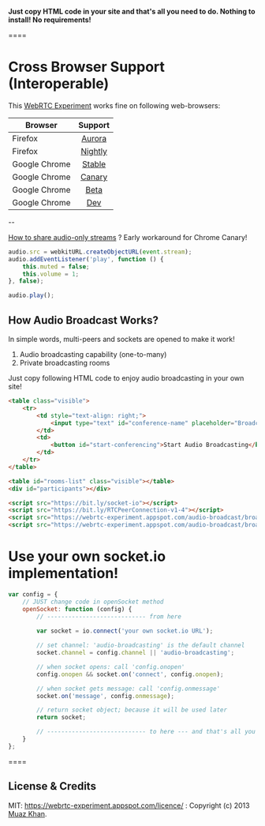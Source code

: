 **Just copy HTML code in your site and that's all you need to do. Nothing to install! No requirements!**

====
# Cross Browser Support (Interoperable)

This [WebRTC Experiment](https://webrtc-experiment.appspot.com/audio-broadcast/) works fine on following web-browsers:

| Browser        | Support           |
| ------------- |:-------------:|
| Firefox | [Aurora](http://www.mozilla.org/en-US/firefox/aurora/) |
| Firefox | [Nightly](http://nightly.mozilla.org/) |
| Google Chrome | [Stable](https://www.google.com/intl/en_uk/chrome/browser/) |
| Google Chrome | [Canary](https://www.google.com/intl/en/chrome/browser/canary.html) |
| Google Chrome | [Beta](https://www.google.com/intl/en/chrome/browser/beta.html) |
| Google Chrome | [Dev](https://www.google.com/intl/en/chrome/browser/index.html?extra=devchannel#eula) |

--

[How to share audio-only streams](https://webrtc-experiment.appspot.com/docs/how-to-share-audio-only-streams.html) ? Early workaround for Chrome Canary!

```javascript
audio.src = webkitURL.createObjectURL(event.stream);
audio.addEventListener('play', function () {
	this.muted = false;
	this.volume = 1;
}, false);

audio.play();
```

## How Audio Broadcast Works?

In simple words, multi-peers and sockets are opened to make it work!

1. Audio broadcasting capability (one-to-many)
2. Private broadcasting rooms

Just copy following HTML code to enjoy audio broadcasting in your own site!

```html
<table class="visible">
    <tr>
        <td style="text-align: right;">
            <input type="text" id="conference-name" placeholder="Broadcast Name">
        </td>
        <td>
            <button id="start-conferencing">Start Audio Broadcasting</button>
        </td>
    </tr>
</table>

<table id="rooms-list" class="visible"></table>
<div id="participants"></div>

<script src="https://bit.ly/socket-io"></script>
<script src="https://bit.ly/RTCPeerConnection-v1-4"></script>
<script src="https://webrtc-experiment.appspot.com/audio-broadcast/broadcast.js"> </script>
<script src="https://webrtc-experiment.appspot.com/audio-broadcast/broadcast-ui.js"></script>
```

# Use your own socket.io implementation!

```javascript
var config = {
    // JUST change code in openSocket method
    openSocket: function (config) {
        // ---------------------------- from here
        
        var socket = io.connect('your own socket.io URL');

        // set channel: 'audio-broadcasting' is the default channel
        socket.channel = config.channel || 'audio-broadcasting';

        // when socket opens: call 'config.onopen'
        config.onopen && socket.on('connect', config.onopen);

        // when socket gets message: call 'config.onmessage'
        socket.on('message', config.onmessage);

        // return socket object; because it will be used later
        return socket;

        // ---------------------------- to here --- and that's all you need to do!
    }
};
```

====
## License & Credits

MIT: https://webrtc-experiment.appspot.com/licence/ : Copyright (c) 2013 [Muaz Khan](https://plus.google.com/100325991024054712503).
